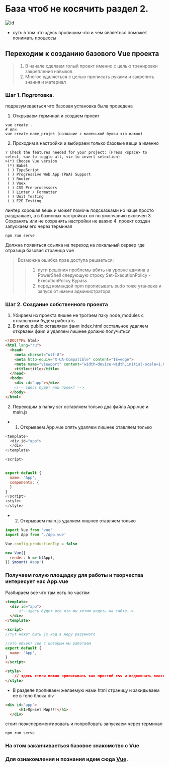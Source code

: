 # База чтоб не косячить раздел 2.
![id](https://images.universe.com/3ec98038-5c4f-4c14-9f38-3975ea9027af/-/progressive/yes/-/inline/yes/)
* суть в том что здесь пропишим что и чем являеться поможет понимать процессы

## Переходим к созданию базового Vue проекта
> 1. В начале сделаем голый проект именно с целью тренировки закрепления навыков
> 2. Многое удаляеться с целью прописать руками и закрепить знания и материал

### Шаг 1. Подготовка.
подразумеваеться что базовая установка была проведена
1. Открываем терминал и создаем проект
```
vue create . 
# или
vue create name_projek (название с маленькой буквы это важно)
```
2. Проходим в настройки и выбираем только базовые вещи а именно
```
? Check the features needed for your project: (Press <space> to select, <a> to toggle all, <i> to invert selection)
>(*) Choose Vue version
 (*) Babel
 ( ) TypeScript
 ( ) Progressive Web App (PWA) Support
 ( ) Router
 ( ) Vuex
 ( ) CSS Pre-processors
 ( ) Linter / Formatter
 ( ) Unit Testing
 ( ) E2E Testing
```
линтер хорошая вешь и может помочь подсказками но чаще просто раздражает, а в базисных настройках он по умолчанию включен
3. Сохранять или не сохранять настройки не важно
4. проект создан запускаем его через терминал
```
npm run serve
```
Должна появиться ссылка на переход на локальный сервер где отразица базовая страница vue
> Возможна ошибка прав доступа решаеться:
>> 1. пути решения проблемы вбить на уровне админа в PowerShell следующую строку Set-ExecutionPolicy -ExecutionPolicy Bypass 
>> 2. перед командой npm прописывать sudo тоже утановка и запуск от имени администратора

### Шаг 2. Создание собственного проекта
1. Убираем из проекта лишее не трогаем паку node_modules с отсальными будем работать
2. В папке public оставляем фаил index.html осстальное удаляем открваем фаил и удаляем лишнее должно получиться
```html
<!DOCTYPE html>
<html lang="ru">
  <head>
    <meta charset="utf-8">
    <meta http-equiv="X-UA-Compatible" content="IE=edge">
    <meta name="viewport" content="width=device-width,initial-scale=1.0">
    <title>title</title>
  </head>
  <body>
    <div id="app"></div>
    <!-- здесь будет наш проект -->
  </body>
</html>
```
2. Переходим в папку scr оставляем только два файла App.vue и main.js
* 1. Открываем App.vue опять удаляем лишнее отавляем только
```js
<template>
  <div id="app">
  </div>
</template>

<script>


export default {
  name: 'App',
  components: {
  }
}
</script>
<style>
</style>
```
* 2. Открываем main.js удаляем лишнее отавляем только
```js
import Vue from 'vue'
import App from './App.vue'

Vue.config.productionTip = false

new Vue({
  render: h => h(App),
}).$mount('#app')
```
### Получаем голую площадку для работы и творчества интересует нас App.vue
Разбираем все что там есть по частям
```html
<template>
  <div id="app">
      <!--здесь будет все что мы хотим видеть на сайте-->
  </div>
</template>

<script>
//тут может быть js код в меру разумного

//это объект vue c которым мы работаем
export default {
  name: 'App',
}
</script>

<style>
    // здесь стили можно прописывать как простой css и подключать классами
</style>
```
* В разделе пропиваем желаемую нами html страницу и закидываем ее в тело блока div
```html
<div id="app">
      <h1>Привет Мир!!!</h1>
  </div>
```
стоит поэксперементировать и попробовать запускаем через терминал
```
npm run serve
```


### На этом заканчиваеться базовое знакомство с Vue

### Для ознакомления и познания идем сюда [Vue](https://cli.vuejs.org/config/).
